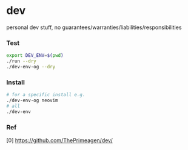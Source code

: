 # dev

personal dev stuff, no guarantees/warranties/liabilities/responsibilities

### Test
```sh
export DEV_ENV=$(pwd)
./run --dry
./dev-env-og --dry
```

### Install
```sh
# for a specific install e.g.
./dev-env-og neovim
# all
./dev-env
```

### Ref
[0] https://github.com/ThePrimeagen/dev/

